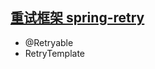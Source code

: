 ## [重试框架 spring-retry](https://github.com/spring-projects/spring-retry)
*  @Retryable
*  RetryTemplate
